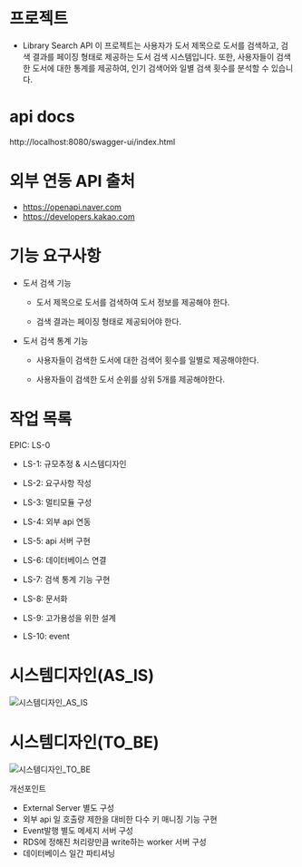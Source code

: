 # 프로젝트

- Library Search API
  이 프로젝트는 사용자가 도서 제목으로 도서를 검색하고, 검색 결과를 페이징 형태로 제공하는 도서 검색 시스템입니다. 또한, 사용자들이 검색한 도서에 대한 통계를 제공하여, 인기 검색어와 일별 검색 횟수를 분석할
  수 있습니다.

# api docs

http://localhost:8080/swagger-ui/index.html

# 외부 연동 API 출처

- https://openapi.naver.com
- https://developers.kakao.com

# 기능 요구사항

- 도서 검색 기능

    - 도서 제목으로 도서를 검색하여 도서 정보를 제공해야 한다.

    - 검색 결과는 페이징 형태로 제공되어야 한다.

- 도서 검색 통계 기능

    - 사용자들이 검색한 도서에 대한 검색어 횟수를 일별로 제공해야한다.

    - 사용자들이 검색한 도서 순위를 상위 5개를 제공해야한다.

# 작업 목록

EPIC: LS-0

- LS-1: 규모추정 & 시스템디자인

- LS-2: 요구사항 작성

- LS-3: 멀티모듈 구성

- LS-4: 외부 api 연동

- LS-5: api 서버 구현

- LS-6: 데이터베이스 연결

- LS-7: 검색 통계 기능 구현

- LS-8: 문서화

- LS-9: 고가용성을 위한 설계

- LS-10: event

# 시스템디자인(AS_IS)

![시스템디자인_AS_IS](https://github.com/user-attachments/assets/0e254552-fc6b-4a3b-8683-5709291adc41)

# 시스템디자인(TO_BE)

![시스템디자인_TO_BE](https://github.com/user-attachments/assets/fc612f3f-6ab1-4551-8658-4d58c1f37bbc)

개선포인트

- External Server 별도 구성
- 외부 api 일 호출량 제한을 대비한 다수 키 매니징 기능 구현
- Event발행 별도 메세지 서버 구성
- RDS에 정해진 처리량만큼 write하는 worker 서버 구성
- 데이터베이스 일간 파티셔닝